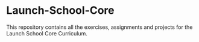 # Launch-School-Core

This repository contains all the exercises, assignments and projects for the Launch School Core Curriculum.